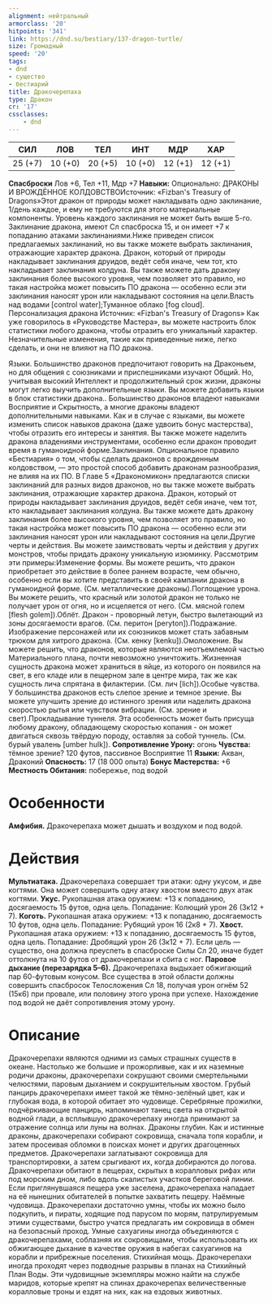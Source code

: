 ```yaml
---
alignment: нейтральный
armorclass: '20'
hitpoints: '341'
link: https://dnd.su/bestiary/137-dragon-turtle/
size: Громадный
speed: '20'
tags:
- dnd
- существо
- бестиарий
title: Дракочерепаха
type: Дракон
cr: '17'
cssclasses:
    - dnd
---
```



| СИЛ | ЛОВ | ТЕЛ | ИНТ | МДР | ХАР |
|---|---|---|---|---|---|
| 25 (+7) | 10 (+0) | 20 (+5) | 10 (+0) | 12 (+1) | 12 (+1) |
**Спасброски** Лов +6, Тел +11, Мдр +7
**Навыки:** Опционально: ДРАКОНЫ И ВРОЖДЁННОЕ КОЛДОВСТВОИсточник: «Fizban's Treasury of Dragons»Этот дракон от природы может накладывать одно заклинание, 1/день каждое, и ему не требуются для этого материальные компоненты. Уровень каждого заклинания не может быть выше 5-го. Заклинание дракона, имеют Сл спасброска 15, и он имеет +7 к попаданию атаками заклинаниями.Ниже приведен список предлагаемых заклинаний, но вы также можете выбрать заклинания, отражающие характер дракона. Дракон, который от природы накладывает заклинания друидов, ведёт себя иначе, чем тот, кто накладывает заклинания колдуна. Вы также можете дать дракону заклинания более высокого уровня, чем позволяет это правило, но такая настройка может повысить ПО дракона — особенно если эти заклинания наносят урон или накладывают состояния на цели.Власть над водами [control water];Туманное облако [fog cloud].
Персонализация дракона
Источник: «Fizban's Treasury of Dragons»
Как уже говорилось в «Руководстве Мастера», вы можете настроить блок статистики любого дракона, чтобы отразить его уникальный характер. Незначительные изменения, такие как приведенные ниже, легко сделать, и они не влияют на ПО дракона.

Языки. Большинство драконов предпочитают говорить на Драконьем, но для общения с союзниками и приспешниками изучают Общий. Но, учитывая высокий Интеллект и продолжительный срок жизни, драконы могут легко выучить дополнительные языки. Вы можете добавить языки в блок статистики дракона.. Большинство драконов владеют навыками Восприятие и Скрытность, а многие драконы владеют дополнительными навыками. Как и в случае с языками, вы можете изменить список навыков дракона (даже удвоить бонус мастерства), чтобы отразить его интересы и занятия. Вы также можете наделить дракона владениями инструментами, особенно если дракон проводит время в гуманоидной форме.Заклинания. Опциональное правило «Бестиария» о том, чтобы сделать драконов с врожденным колдовством, — это простой способ добавить драконам разнообразия, не влияя на их ПО. В Главе 5 «Дракономикон» предлагаются списки заклинаний для разных видов драконов, но вы также можете выбрать заклинания, отражающие характер дракона. Дракон, который от природы накладывает заклинания друидов, ведёт себя иначе, чем тот, кто накладывает заклинания колдуна. Вы также можете дать дракону заклинания более высокого уровня, чем позволяет это правило, но такая настройка может повысить ПО дракона — особенно если эти заклинания наносят урон или накладывают состояния на цели.Другие черты и действия. Вы можете заимствовать черты и действия у других монстров, чтобы придать дракону уникальную изюминку. Рассмотрим эти примеры:Изменение формы. Вы можете решить, что дракон приобретает это действие в более раннем возрасте, чем обычно, особенно если вы хотите представить в своей кампании дракона в гуманоидной форме. (См. металлические драконы).Поглощение урона. Вы можете решить, что красный или золотой дракон не только не получает урон от огня, но и исцеляется от него. (См. мясной голем [flesh golem]).Облёт. Дракон - проворный летун, быстро вылетающий из зоны досягаемости врагов. (См. перитон [peryton]).Подражание. Изображение персонажей или их союзников может стать забавным трюком для хитрого дракона. (См. кенку [kenku]).Омоложение. Вы можете решить, что драконов, которые являются неотъемлемой частью Материального плана, почти невозможно уничтожить. Жизненная сущность дракона может храниться в яйце, из которого он появился на свет, в его кладе или в пещерном зале в центре мира, так же как сущность лича спрятана в филактерии. (См. лич [lich]).Особые чувства. У большинства драконов есть слепое зрение и темное зрение. Вы можете улучшить зрение до истинного зрения или наделить дракона скоростью рытья или чувством вибрации. (См. зрение и свет).Прокладывание туннеля.  Эта особенность может быть присуща любому дракону, обладающему скоростью копания - он может двигаться сквозь твёрдую породу, оставляя за собой туннель. (См. бурый увалень [umber hulk]).
**Сопротивление Урону:** огонь
**Чувства:** тёмное зрение? 120 футов, пассивное Восприятие 11
**Языки:** Акван, Драконий
**Опасность:** 17 (18 000 опыта)
**Бонус Мастерства:** +6
**Местность Обитания:** побережье, под водой


# Особенности
**Амфибия.** Дракочерепаха может дышать и воздухом и под водой.


# Действия
**Мультиатака.** Дракочерепаха совершает три атаки: одну укусом, и две когтями. Она может совершить одну атаку хвостом вместо двух атак когтями.
**Укус.** Рукопашная атака оружием: +13 к попаданию, досягаемость 15 футов, одна цель. Попадание: Колющий урон 26 (3к12 + 7).
**Коготь.** Рукопашная атака оружием: +13 к попаданию, досягаемость 10 футов, одна цель. Попадание: Рубящий урон 16 (2к8 + 7).
**Хвост.** Рукопашная атака оружием: +13 к попаданию, досягаемость 15 футов, одна цель. Попадание: Дробящий урон 26 (3к12 + 7). Если цель — существо, она должна преуспеть в спасброске Силы Сл 20, иначе будет оттолкнута на 10 футов от дракочерепахи и сбита с ног.
**Паровое дыхание (перезарядка 5–6).** Дракочерепаха выдыхает обжигающий пар 60-футовым конусом. Все существа в этой области должны совершить спасбросок Телосложения Сл 18, получая урон огнём 52 (15к6) при провале, или половину этого урона при успехе. Нахождение под водой не даёт сопротивления этому урону.


# Описание
Дракочерепахи являются одними из самых страшных существ в океане. Настолько же большие и прожорливые, как и их наземные родичи драконы, дракочерепахи сокрушают своими смертельными челюстями, паровым дыханием и сокрушительным хвостом. Грубый панцирь дракочерепахи имеет такой же тёмно-зелёный цвет, как и глубокая вода, в которой обитает это чудовище. Серебряные прожилки, подчёркивающие панцирь, напоминают танец света на открытой водной глади, а всплывшую дракочерепаху иногда принимают за отражение солнца или луны на волнах. Драконы глубин. Как и истинные драконы, дракочерепахи собирают сокровища, сначала топя корабли, и затем просеивая обломки в поисках монет и других драгоценных предметов. Дракочерепахи заглатывают сокровища для транспортировки, а затем срыгивают их, когда добираются до логова. Дракочерепахи обитают в пещерах, скрытых в коралловых рифах или под морским дном, либо вдоль скалистых участков береговой линии. Если приглянувшаяся пещера уже заселена, дракочерепаха нападает на её нынешних обитателей в попытке захватить пещеру. Наёмные чудовища. Дракочерепахи достаточно умны, чтобы их можно было подкупить, и пираты, ходящие под парусом по морям, патрулируемым этими существами, быстро учатся предлагать им сокровища в обмен на безопасный проход. Умные сахуагины иногда объединяются с дракочерепахами, соблазняя их сокровищами, чтобы использовать их обжигающее дыхание в качестве оружия в набегах сахуагинов на корабли и прибрежные поселения. Стихийная мощь. Дракочерепахи иногда проходят через подводные разрывы в планах на Стихийный План Воды. Эти чудовищные экземпляры можно найти на службе маридов, которые крепят на спинах дракочерепах величественные коралловые троны и ездят на них, как на ездовых животных.